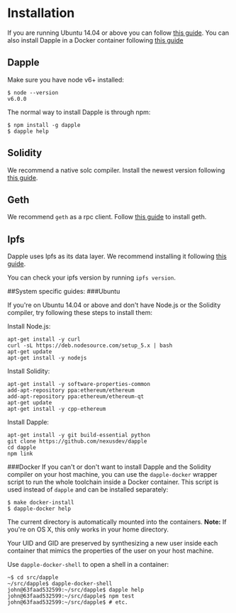 # Installation

If you are running Ubuntu 14.04 or above you can follow [this guide](#Ubuntu).
You can also install Dapple in a Docker container following [this guide](#Docker)

## Dapple

Make sure you have node v6+ installed:
```
$ node --version
v6.0.0
```

The normal way to install Dapple is through npm:

```
$ npm install -g dapple
$ dapple help
```

## Solidity
We recommend a native solc compiler. Install the newest version following [this guide](https://solidity.readthedocs.org/en/latest/installing-solidity.html).

## Geth
We recommend `geth` as a rpc client. Follow [this guide](https://github.com/ethereum/go-ethereum/wiki/Building-Ethereum) to install geth.

## Ipfs
Dapple uses Ipfs as its data layer. We recommend installing it following [this guide](https://ipfs.io/docs/install/).

You can check your ipfs version by running `ipfs version`.


##System specific guides:
###Ubuntu

If you're on Ubuntu 14.04 or above and don't have Node.js or the
Solidity compiler, try following these steps to install them:

Install Node.js:

    apt-get install -y curl
    curl -sL https://deb.nodesource.com/setup_5.x | bash
    apt-get update
    apt-get install -y nodejs

Install Solidity:

    apt-get install -y software-properties-common
    add-apt-repository ppa:ethereum/ethereum
    add-apt-repository ppa:ethereum/ethereum-qt
    apt-get update
    apt-get install -y cpp-ethereum

Install Dapple:

    apt-get install -y git build-essential python
    git clone https://github.com/nexusdev/dapple
    cd dapple
    npm link

###Docker
If you can't or don't want to install Dapple and the Solidity compiler
on your host machine, you can use the `dapple-docker` wrapper script
to run the whole toolchain inside a Docker container.  This script is
used instead of `dapple` and can be installed separately:

    $ make docker-install
    $ dapple-docker help

The current directory is automatically mounted into the containers.
**Note:** If you're on OS X, this only works in your home directory.

Your UID and GID are preserved by synthesizing a new user inside each
container that mimics the properties of the user on your host machine.

Use `dapple-docker-shell` to open a shell in a container:

    ~$ cd src/dapple
    ~/src/dapple$ dapple-docker-shell
    john@63faad532599:~/src/dapple$ dapple help
    john@63faad532599:~/src/dapple$ npm test
    john@63faad532599:~/src/dapple$ # etc.
